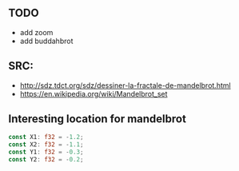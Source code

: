 ## TODO
* add zoom
* add buddahbrot

## SRC:
* http://sdz.tdct.org/sdz/dessiner-la-fractale-de-mandelbrot.html
* https://en.wikipedia.org/wiki/Mandelbrot_set

## Interesting location for mandelbrot
````rust
const X1: f32 = -1.2;
const X2: f32 = -1.1;
const Y1: f32 = -0.3;
const Y2: f32 = -0.2;
````
